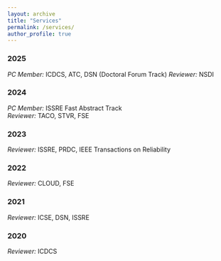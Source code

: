 ```yaml
---
layout: archive
title: "Services"
permalink: /services/
author_profile: true
---
```


### 2025
*PC Member:* ICDCS, ATC, DSN (Doctoral Forum Track) 
*Reviewer:* NSDI

### 2024
*PC Member:* ISSRE Fast Abstract Track  
*Reviewer:* TACO, STVR, FSE

### 2023  
*Reviewer:* ISSRE, PRDC, IEEE Transactions on Reliability

### 2022  
*Reviewer:* CLOUD, FSE

### 2021  
*Reviewer:* ICSE, DSN, ISSRE

### 2020  
*Reviewer:* ICDCS